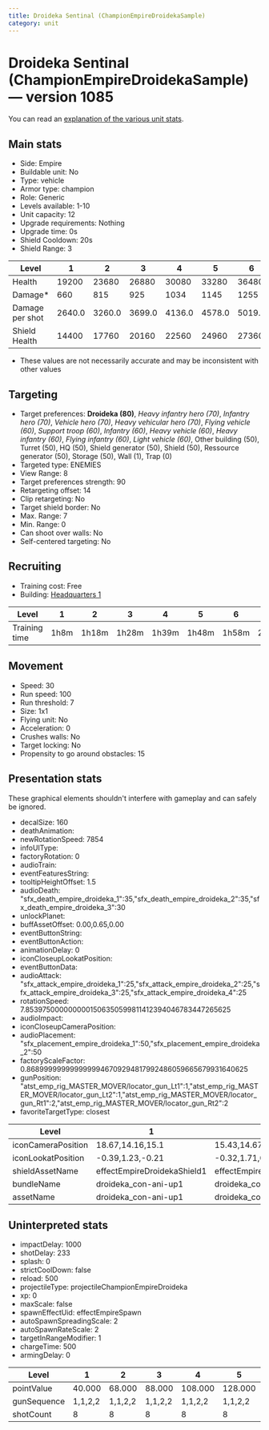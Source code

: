 ```yaml
---
title: Droideka Sentinal (ChampionEmpireDroidekaSample)
category: unit
---
```


# Droideka Sentinal (ChampionEmpireDroidekaSample) — version 1085

You can read an [explanation  of the various unit stats](unitexplained.md).

## Main stats

  * Side: Empire
  * Buildable unit: No
  * Type: vehicle
  * Armor type: champion
  * Role: Generic
  * Levels available: 1-10
  * Unit capacity: 12
  * Upgrade requirements: Nothing
  * Upgrade time: 0s
  * Shield Cooldown: 20s
  * Shield Range: 3

|Level          |1     |2     |3     |4     |5     |6     |7     |8     |9     |10    |
|---------------|------|------|------|------|------|------|------|------|------|------|
|Health         |19200 |23680 |26880 |30080 |33280 |36480 |39040 |41600 |43840 |46080 |
|Damage*        |660   |815   |925   |1034  |1145  |1255  |1343  |965   |1036  |1106  |
|Damage per shot|2640.0|3260.0|3699.0|4136.0|4578.0|5019.0|5370.0|5721.0|6216.0|6636.0|
|Shield Health  |14400 |17760 |20160 |22560 |24960 |27360 |29280 |31200 |32400 |33600 |

* These values are not necessarily accurate and may be inconsistent with other values

## Targeting

  * Target preferences: **Droideka (80)**, _Heavy infantry hero (70)_, _Infantry hero (70)_, _Vehicle hero (70)_, _Heavy vehicular hero (70)_, _Flying vehicle (60)_, _Support troop (60)_, _Infantry (60)_, _Heavy vehicle (60)_, _Heavy infantry (60)_, _Flying infantry (60)_, _Light vehicle (60)_, Other building (50), Turret (50), HQ (50), Shield generator (50), Shield (50), Ressource generator (50), Storage (50), Wall (1), Trap (0)
  * Targeted type: ENEMIES
  * View Range: 8
  * Target preferences strength: 90
  * Retargeting offset: 14
  * Clip retargeting: No
  * Target shield border: No
  * Max. Range: 7
  * Min. Range: 0
  * Can shoot over walls: No
  * Self-centered targeting: No

## Recruiting

  * Training cost: Free
  * Building: [Headquarters 1](empireHQ.html)

|Level        |1   |2    |3    |4    |5    |6    |7   |8    |9    |10   |
|-------------|----|-----|-----|-----|-----|-----|----|-----|-----|-----|
|Training time|1h8m|1h18m|1h28m|1h39m|1h48m|1h58m|2h8m|2h19m|2h19m|2h19m|

## Movement

  * Speed: 30
  * Run speed: 100
  * Run threshold: 7
  * Size: 1x1
  * Flying unit: No
  * Acceleration: 0
  * Crushes walls: No
  * Target locking: No
  * Propensity to go around obstacles: 15

## Presentation stats

These graphical elements shouldn't interfere with gameplay and can safely be ignored.

  * decalSize: 160
  * deathAnimation: 
  * newRotationSpeed: 7854
  * infoUIType: 
  * factoryRotation: 0
  * audioTrain: 
  * eventFeaturesString: 
  * tooltipHeightOffset: 1.5
  * audioDeath: "sfx_death_empire_droideka_1":35,"sfx_death_empire_droideka_2":35,"sfx_death_empire_droideka_3":30
  * unlockPlanet: 
  * buffAssetOffset: 0.00,0.65,0.00
  * eventButtonString: 
  * eventButtonAction: 
  * animationDelay: 0
  * iconCloseupLookatPosition: 
  * eventButtonData: 
  * audioAttack: "sfx_attack_empire_droideka_1":25,"sfx_attack_empire_droideka_2":25,"sfx_attack_empire_droideka_3":25,"sfx_attack_empire_droideka_4":25
  * rotationSpeed: 7.8539750000000001506350599811412394046783447265625
  * audioImpact: 
  * iconCloseupCameraPosition: 
  * audioPlacement: "sfx_placement_empire_droideka_1":50,"sfx_placement_empire_droideka_2":50
  * factoryScaleFactor: 0.8689999999999999946709294817992486059665679931640625
  * gunPosition: "atst_emp_rig_MASTER_MOVER/locator_gun_Lt1":1,"atst_emp_rig_MASTER_MOVER/locator_gun_Lt2":1,"atst_emp_rig_MASTER_MOVER/locator_gun_Rt1":2,"atst_emp_rig_MASTER_MOVER/locator_gun_Rt2":2
  * favoriteTargetType: closest

|Level             |1                          |2                           |3                           |4                           |5                           |6                           |7                           |8                           |9                           |10                          |
|------------------|---------------------------|----------------------------|----------------------------|----------------------------|----------------------------|----------------------------|----------------------------|----------------------------|----------------------------|----------------------------|
|iconCameraPosition|18.67,14.16,15.1           |15.43,14.67,18.88           |15.43,14.67,18.88           |15.88,14.81,19.14           |15.88,14.81,19.14           |15.91,14.58,19.08           |15.91,14.58,19.08           |21.79,18.39,13.58           |21.79,18.39,13.58           |21.79,18.39,13.58           |
|iconLookatPosition|-0.39,1.23,-0.21           |-0.32,1.71,0.09             |-0.32,1.71,0.09             |-0.19,1.6,0                 |-0.19,1.6,0                 |-0.1,1.43,0.08              |-0.1,1.43,0.08              |-0.35,1.49,0.26             |-0.35,1.49,0.26             |-0.35,1.49,0.26             |
|shieldAssetName   |effectEmpireDroidekaShield1|effectEmpireDroidekaShield10|effectEmpireDroidekaShield10|effectEmpireDroidekaShield20|effectEmpireDroidekaShield20|effectEmpireDroidekaShield30|effectEmpireDroidekaShield30|effectEmpireDroidekaShield40|effectEmpireDroidekaShield40|effectEmpireDroidekaShield40|
|bundleName        |droideka_con-ani-up1       |droideka_con-ani-up10       |droideka_con-ani-up10       |droideka_con-ani-up20       |droideka_con-ani-up20       |droideka_con-ani-up30       |droideka_con-ani-up30       |droideka_con-ani-up40       |droideka_con-ani-up40       |droideka_con-ani-up40       |
|assetName         |droideka_con-ani-up1       |droideka_con-ani-up10       |droideka_con-ani-up10       |droideka_con-ani-up20       |droideka_con-ani-up20       |droideka_con-ani-up30       |droideka_con-ani-up30       |droideka_con-ani-up40       |droideka_con-ani-up40       |droideka_con-ani-up40       |

## Uninterpreted stats

  * impactDelay: 1000
  * shotDelay: 233
  * splash: 0
  * strictCoolDown: false
  * reload: 500
  * projectileType: projectileChampionEmpireDroideka
  * xp: 0
  * maxScale: false
  * spawnEffectUid: effectEmpireSpawn
  * autoSpawnSpreadingScale: 2
  * autoSpawnRateScale: 2
  * targetInRangeModifier: 1
  * chargeTime: 500
  * armingDelay: 0

|Level      |1      |2      |3      |4      |5      |6      |7      |8          |9          |10         |
|-----------|-------|-------|-------|-------|-------|-------|-------|-----------|-----------|-----------|
|pointValue |40.000 |68.000 |88.000 |108.000|128.000|148.000|172.000|200.000    |200.000    |200.000    |
|gunSequence|1,1,2,2|1,1,2,2|1,1,2,2|1,1,2,2|1,1,2,2|1,1,2,2|1,1,2,2|1,1,1,2,2,2|1,1,1,2,2,2|1,1,1,2,2,2|
|shotCount  |8      |8      |8      |8      |8      |8      |8      |12         |12         |12         |

